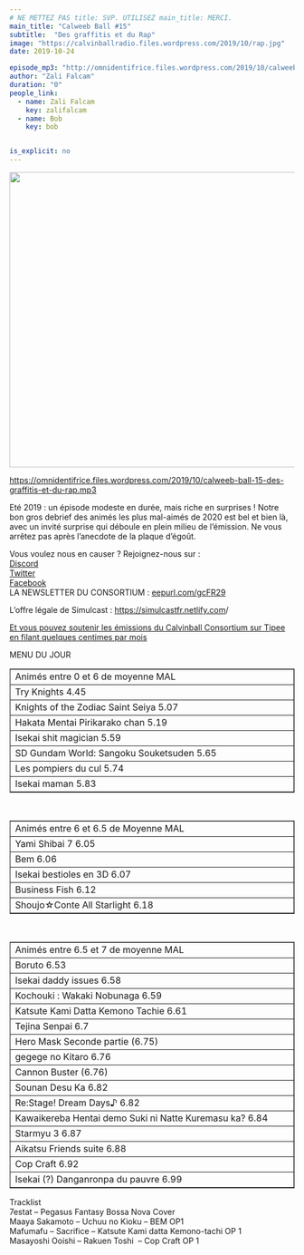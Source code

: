 ```yaml
---
# NE METTEZ PAS title: SVP. UTILISEZ main_title: MERCI.
main_title: "Calweeb Ball #15"
subtitle:  "Des graffitis et du Rap"
image: "https://calvinballradio.files.wordpress.com/2019/10/rap.jpg"
date: 2019-10-24

episode_mp3: "http://omnidentifrice.files.wordpress.com/2019/10/calweeb-ball-15-des-graffitis-et-du-rap.mp3"
author: "Zali Falcam"
duration: "0"
people_link: 
  - name: Zali Falcam
    key: zalifalcam
  - name: Bob
    key: bob


is_explicit: no
---
```


<PodcastHeader/>

<!-- ECRIRE LA DESCRIPTION DE L'EPISODE SOUS CETTE LIGNE -->
<p><img class="alignnone size-full wp-image-278" src="https://calvinballradio.files.wordpress.com/2019/10/rap.jpg" alt="" width="524" height="521" srcset="https://calvinballradio.files.wordpress.com/2019/10/rap.jpg 524w, https://calvinballradio.files.wordpress.com/2019/10/rap.jpg?w=150&amp;h=150 150w, https://calvinballradio.files.wordpress.com/2019/10/rap.jpg?w=300&amp;h=298 300w"></p>
<p><a href="https://omnidentifrice.files.wordpress.com/2019/10/calweeb-ball-15-des-graffitis-et-du-rap.mp3">https://omnidentifrice.files.wordpress.com/2019/10/calweeb-ball-15-des-graffitis-et-du-rap.mp3</a></p>
<p>Eté 2019 : un épisode modeste en durée, mais riche en surprises ! Notre bon gros debrief des animés les plus mal-aimés de 2020 est bel et bien là, avec un invité surprise qui déboule en plein milieu de l’émission. Ne vous arrêtez pas après l’anecdote de la plaque d’égoût.</p>
<p>Vous voulez nous en causer ? Rejoignez-nous sur :<br>
<a href="http://discordapp.com/invite/4RnA9v7" rel="noopener noreferrer">Discord</a><br>
<a href="https://twitter.com/Calvinball_FM?lang=fr" rel="noopener noreferrer">Twitter</a><br>
<a href="https://www.facebook.com/CalvinballRadio/?ref=bookmarks" rel="noopener noreferrer">Facebook</a><br>
LA NEWSLETTER DU CONSORTIUM : <a title="http://eepurl.com/gcFR29" href="https://exit.sc/?url=http%3A%2F%2Feepurl.com%2FgcFR29" rel="nofollow noopener noreferrer">eepurl.com/gcFR29</a></p>
<p>L’offre légale de Simulcast : <a href="https://simulcastfr.netlify.com/" rel="noopener">https://simulcastfr.netlify.com</a>/</p>
<p><a href="https://fr.tipeee.com/calvinball" rel="noopener noreferrer">Et vous pouvez soutenir les émissions du Calvinball Consortium sur Tipee en filant quelques centimes par mois</a></p>
<p>MENU DU JOUR</p>
<table dir="ltr" border="1" cellspacing="0" cellpadding="0">
<colgroup>
<col width="568"></colgroup>
<tbody>
<tr>
<td>Animés entre 0 et 6 de moyenne MAL</td>
</tr>
<tr>
<td>Try Knights 4.45</td>
</tr>
<tr>
<td>Knights of the Zodiac Saint Seiya 5.07</td>
</tr>
<tr>
<td>Hakata Mentai Pirikarako chan 5.19</td>
</tr>
<tr>
<td>Isekai shit magician 5.59</td>
</tr>
<tr>
<td>SD Gundam World: Sangoku Souketsuden 5.65</td>
</tr>
<tr>
<td>Les pompiers du cul 5.74</td>
</tr>
<tr>
<td>Isekai maman 5.83</td>
</tr>
</tbody>
</table>
<p>&nbsp;</p>
<table dir="ltr" border="1" cellspacing="0" cellpadding="0">
<colgroup>
<col width="568"></colgroup>
<tbody>
<tr>
<td>Animés entre 6 et 6.5 de Moyenne MAL</td>
</tr>
<tr>
<td>Yami Shibai 7 6.05</td>
</tr>
<tr>
<td>Bem 6.06</td>
</tr>
<tr>
<td>Isekai bestioles en 3D 6.07</td>
</tr>
<tr>
<td>Business Fish 6.12</td>
</tr>
<tr>
<td>Shoujo☆Conte All Starlight 6.18</td>
</tr>
</tbody>
</table>
<p>&nbsp;</p>
<table dir="ltr" border="1" cellspacing="0" cellpadding="0">
<colgroup>
<col width="568"></colgroup>
<tbody>
<tr>
<td>Animés entre 6.5 et 7 de moyenne MAL</td>
</tr>
<tr>
<td>Boruto 6.53</td>
</tr>
<tr>
<td>Isekai daddy issues 6.58</td>
</tr>
<tr>
<td>Kochouki : Wakaki Nobunaga 6.59</td>
</tr>
<tr>
<td>Katsute Kami Datta Kemono Tachie 6.61</td>
</tr>
<tr>
<td>Tejina Senpai 6.7</td>
</tr>
<tr>
<td>Hero Mask Seconde partie (6.75)</td>
</tr>
<tr>
<td>gegege no Kitaro 6.76</td>
</tr>
<tr>
<td>Cannon Buster (6.76)</td>
</tr>
<tr>
<td>Sounan Desu Ka 6.82</td>
</tr>
<tr>
<td>Re:Stage! Dream Days♪ 6.82</td>
</tr>
<tr>
<td>Kawaikereba Hentai demo Suki ni Natte Kuremasu ka? 6.84</td>
</tr>
<tr>
<td>Starmyu 3 6.87</td>
</tr>
<tr>
<td>Aikatsu Friends suite 6.88</td>
</tr>
<tr>
<td>Cop Craft 6.92</td>
</tr>
<tr>
<td>Isekai (?) Danganronpa du pauvre 6.99</td>
</tr>
</tbody>
</table>
<p>Tracklist<br>
7estat – Pegasus Fantasy Bossa Nova Cover<br>
Maaya Sakamoto – Uchuu no Kioku – BEM OP1<br>
Mafumafu – Sacrifice – Katsute Kami datta Kemono-tachi OP 1<br>
Masayoshi Ooishi – Rakuen Toshi&nbsp; – Cop Craft OP 1</p>


